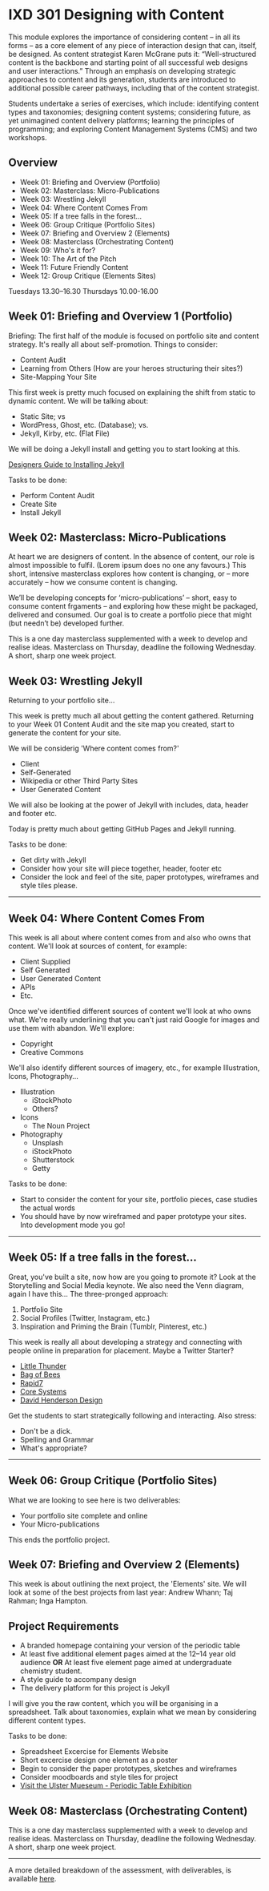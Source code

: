 IXD 301 Designing with Content
======================

This module explores the importance of considering content – in all its forms – as a core element of any piece of interaction design that can, itself, be designed. As content strategist Karen McGrane puts it: “Well-structured content is the backbone and starting point of all successful web designs and user interactions.” Through an emphasis on developing strategic approaches to content and its generation, students are introduced to additional possible career pathways, including that of the content strategist.

Students undertake a series of exercises, which include: identifying content types and taxonomies; designing content systems; considering future, as yet unimagined content delivery platforms; learning the principles of programming; and exploring Content Management Systems (CMS) and two workshops.

Overview
--------------------------------------------

+ Week 01: Briefing and Overview (Portfolio)
+ Week 02: Masterclass: Micro-Publications
+ Week 03: Wrestling Jekyll
+ Week 04: Where Content Comes From
+ Week 05: If a tree falls in the forest…
+ Week 06: Group Critique (Portfolio Sites)
+ Week 07: Briefing and Overview 2 (Elements)
+ Week 08: Masterclass (Orchestrating Content)
+ Week 09: Who's it for?
+ Week 10: The Art of the Pitch
+ Week 11: Future Friendly Content
+ Week 12: Group Critique (Elements Sites)

Tuesdays 13.30–16.30
Thursdays 10.00-16.00

Week 01: Briefing and Overview 1 (Portfolio)
--------------------------------------------

Briefing: The first half of the module is focused on portfolio site and content strategy. It's really all about self-promotion. Things to consider:

+ Content Audit
+ Learning from Others (How are your heroes structuring their sites?)
+ Site-Mapping Your Site

This first week is pretty much focused on explaining the shift from static to dynamic content. We will be talking about:

+ Static Site; vs
+ WordPress, Ghost, etc. (Database); vs.
+ Jekyll, Kirby, etc. (Flat File)

We will be doing a Jekyll install and getting you to start looking at this.

[Designers Guide to Installing Jekyll](https://github.com/timpotter/installing-jekyll)

Tasks to be done:

+ Perform Content Audit 
+ Create Site 
+ Install Jekyll



Week 02: Masterclass: Micro-Publications
----------------------------------------

At heart we are designers of content. In the absence of content, our role is almost impossible to fulfil. (Lorem ipsum does no one any favours.) This short, intensive masterclass explores how content is changing, or – more accurately – how we consume content is changing.

We’ll be developing concepts for ‘micro-publications’ – short, easy to consume content frgaments – and exploring how these might be packaged, delivered and consumed. Our goal is to create a portfolio piece that might (but needn’t be) developed further.

This is a one day masterclass supplemented with a week to develop and realise ideas. Masterclass on Thursday, deadline the following Wednesday. A short, sharp one week project.


Week 03: Wrestling Jekyll
-------------------------

Returning to your portfolio site…

This week is pretty much all about getting the content gathered. Returning to your Week 01 Content Audit and the site map you created, start to generate the content for your site.

We will be considerig 'Where content comes from?'

+ Client
+ Self-Generated
+ Wikipedia or other Third Party Sites
+ User Generated Content

We will also be looking at the power of Jekyll with includes, data, header and footer etc.

Today is pretty much about getting GitHub Pages and Jekyll running. 

Tasks to be done:

+ Get dirty with Jekyll
+ Consider how your site will piece together, header, footer etc
+ Consider the look and feel of the site, paper prototypes, wireframes and style tiles please.

---

Week 04: Where Content Comes From
---------------------------------

This week is all about where content comes from and also who owns that content. We'll look at sources of content, for example:

+ Client Supplied
+ Self Generated
+ User Generated Content
+ APIs
+ Etc.

Once we've identified different sources of content we'll look at who owns what. We're really underlining that you can't just raid Google for images and use them with abandon. We'll explore:

+ Copyright
+ Creative Commons

We'll also identify different sources of imagery, etc., for example  Illustration, Icons, Photography…

+ Illustration
  + iStockPhoto
  + Others?
+ Icons
  + The Noun Project
+ Photography
  + Unsplash
  + iStockPhoto
  + Shutterstock
  + Getty

Tasks to be done:

+ Start to consider the content for your site, portfolio pieces, case studies the actual words
+ You should have by now wireframed and paper prototype your sites.  Into development mode you go!

---

Week 05: If a tree falls in the forest…
---------------------------------------

Great, you've built a site, now how are you going to promote it? Look at the Storytelling and Social Media keynote.  We also need the Venn diagram, again I have this… The three-pronged approach:

1. Portfolio Site
2. Social Profiles (Twitter, Instagram, etc.)
3. Inspiration and Priming the Brain (Tumblr, Pinterest, etc.)

This week is really all about developing a strategy and connecting with people online in preparation for placement. Maybe a Twitter Starter?

+ [Little Thunder](https://twitter.com/littlethunderco?lang=en-gb)
+ [Bag of Bees](https://twitter.com/bagofbees?lang=en-gb)
+ [Rapid7](https://twitter.com/rapid7?ref_src=twsrc%5Egoogle%7Ctwcamp%5Eserp%7Ctwgr%5Eauthor)
+ [Core Systems](https://twitter.com/coresystemstech)
+ [David Henderson Design](https://twitter.com/weareDHD)

Get the students to start strategically following and interacting. Also stress:

+ Don't be a dick.
+ Spelling and Grammar
+ What's appropriate?

---

Week 06: Group Critique (Portfolio Sites)
-----------------------------------------

What we are looking to see here is two deliverables:

+ Your portfolio site complete and online
+ Your Micro-publications 

This ends the portfolio project.



Week 07: Briefing and Overview 2 (Elements)
-------------------------------------------

This week is about outlining the next project, the 'Elements' site. We will look at some of the best projects from last year: Andrew Whann; Taj Rahman; Inga Hampton.

## Project Requirements

+ A branded homepage containing your version of the periodic table
+ At least five additional element pages aimed at the 12–14 year old audience **OR** At least five element page aimed at undergraduate chemistry student.
+ A style guide to accompany design
+ The delivery platform for this project is Jekyll

I will  give you the raw content, which you will be organising in a spreadsheet. Talk about taxonomies, explain what we mean by considering different content types. 

Tasks to be done:

+ Spreadsheet Excercise for Elements Website
+ Short excercise design one element as a poster
+ Begin to consider the paper prototypes, sketches and wireframes
+ Consider moodboards and style tiles for project
+ [Visit the Ulster Mueseum - Periodic Table Exhibition](https://nmni.com/um/What-s-on/Elements)


Week 08: Masterclass (Orchestrating Content)
--------------------------------------------

This is a one day masterclass supplemented with a week to develop and realise ideas. Masterclass on Thursday, deadline the following Wednesday. A short, sharp one week project.

<!---

Week 09: Who's it for?
----------------------

This week is all about users and user personas. We'll get them to create a couple of user personas for the Elements web site and show how these personas will require different things.

###Persona A - A Child (12-14)

What are they interested in? Is this to do with teaching? Is it fun? Is it serious? Is it gamified? IMPORTANT: Are we leaving some of the content out, because it's not appropriate to the audience, for example the atomic weight might be a bit boring.

###Persona B - A Scientist (30-60+)

A different kind of person, different kind of needs. This person might want the atomic weight (in fact they might need it).

Stress that the different personas will lead to different outcomes and that *before we begin to design something* we need to think about who is using it and what their needs are.

Tasks to be done:

+ A persona for your project
+ Consider doing some research, a questionnaire to a primary school?

Week 10: The Art of the Pitch
-----------------------------

Everything you need to know about selling your ideas. How to design a slick slide deck and present it.

Tasks to be done:

+ Sketch out your 5 minute slide deck.
+ What is your story regarding the elements site?
+ Who is it for?
+ Why is it designed in this way?


Week 11: Future Friendly Content
--------------------------------

Today is about the future.

We always need to spend time on the HTML… Everything else is icing on the cake.

Content that is well marked up lasts longer. In terms of ability to open in 20 years time… The items lower down the list are likely to pose problems (often because they are proprietary solutions):

+ Plain Text
+ Plain Text + Markdown * (Markdown is a bonus!)
+ HTML
+ HTML + CSS *
+ HTML + CSS + JS *
+ WordPerfect
+ Etc.

\* Markdown, CSS and JS are bonuses.

We will talk about Future Friendly design and watch Jeremy Keith's talk on Resilience:

https://vimeo.com/166140718

> Well-structured content is the backbone and starting point for all successful web designs and user interactions.
> Karen McGrane

Tasks to be done:

None this week! Finish Elements site and Slide deck for Viva!


Week 12: Group Critique (Elements Sites)
----------------------------------------

You will present your work in a viva presentation. Mainly consisting of the elements website.  However all deliverables should be near completion.

What we are looking to see here is two deliverables:

+ Elements Website
+ Slide deck for presentation

--->
---
A more detailed breakdown of the assessment, with deliverables, is available [here](https://github.com/ixdbelfast/ixdbelfast.github.io/blob/master/modules/IXD301/IXD301-Deliverables.md).

